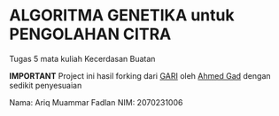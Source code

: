 # ALGORITMA GENETIKA untuk PENGOLAHAN CITRA
Tugas 5 mata kuliah Kecerdasan Buatan

**IMPORTANT** Project ini hasil forking dari [GARI](https://github.com/ahmedfgad/GARI) oleh [Ahmed Gad](https://github.com/ahmedfgad) dengan sedikit penyesuaian

Nama: Ariq Muammar Fadlan
NIM: 2070231006

